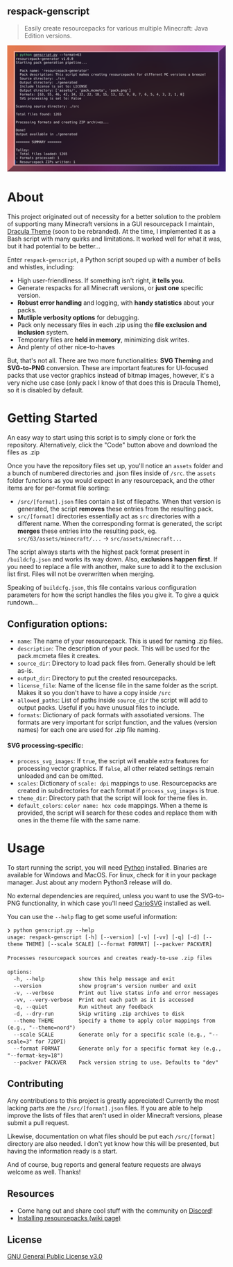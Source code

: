 ## respack-genscript

> Easily create resourcepacks for various multiple Minecraft: Java Edition versions.

![Banner](./banner.png)

# About

This project originated out of necessity for a better solution to the problem of supporting many Minecraft versions in a GUI resourcepack I maintain, [Dracula Theme](https://github.com/dracula/minecraft) (soon to be rebranded). At the time, I implemented it as a Bash script with many quirks and limitations. It worked well for what it was, but it had potential to be better...

Enter `respack-genscript`, a Python script souped up with a number of bells and whistles, including:

- High user-friendliness. If something isn't right, **it tells you**.
- Generate respacks for all Minecraft versions, or **just one** specific version.
- **Robust error handling** and logging, with **handy statistics** about your packs.
- **Mutliple verbosity options** for debugging.
- Pack only necessary files in each .zip using the **file exclusion and inclusion** system.
- Temporary files are **held in memory**, minimizing disk writes.
- And plenty of other nice-to-haves

But, that's not all. There are two more functionalities: **SVG Theming** and **SVG-to-PNG** conversion. These are important features for UI-focused packs that use vector graphics instead of bitmap images, however, it's a very niche use case (only pack I know of that does this is Dracula Theme), so it is disabled by default.

# Getting Started

An easy way to start using this script is to simply clone or fork the repository. Alternatively, click the "Code" button above and download the files as .zip

Once you have the repository files set up, you'll notice an `assets` folder and a bunch of numbered directories and .json files inside of `/src`. the `assets` folder functions as you would expect in any resourcepack, and the other items are for per-format file sorting:

- `/src/[format].json` files contain a list of filepaths. When that version is generated, the script **removes** these entries from the resulting pack.
- `src/[format]` directories essentially act as `src` directories with a different name. When the corresponding format is generated, the script **merges** these entries into the resulting pack, eg. `src/63/assets/minecraft/...` -> `src/assets/minecraft...`

The script always starts with the highest pack format present in `/buildcfg.json` and works its way down. Also, **exclusions happen first**. If you need to replace a file with another, make sure to add it to the exclusion list first. Files will not be overwritten when merging.

Speaking of `buildcfg.json`, this file contains various configuration parameters for how the script handles the files you give it. To give a quick rundown...

## Configuration options:

- `name`: The name of your resourcepack. This is used for naming .zip files.
- `description`: The description of your pack. This will be used for the pack.mcmeta files it creates.
- `source_dir`: Directory to load pack files from. Generally should be left as-is.
- `output_dir`: Directory to put the created resourcepacks.
- `license_file`: Name of the license file in the same folder as the script. Makes it so you don't have to have a copy inside `/src`
- `allowed_paths`: List of paths inside `source_dir` the script will add to output packs. Useful if you have unusual files to include.
- `formats`: Dictionary of pack formats with assotiated versions. The formats are very important for script function, and the values (version names) for each one are used for .zip file naming.

#### SVG processing-specific:

- `process_svg_images`: If `true`, the script will enable extra features for processing vector graphics. If `false`, all other related settings remain unloaded and can be omitted. 
- `scales`: Dictionary of `scale: dpi` mappings to use. Resourcepacks are created in subdirectories for each format if `process_svg_images` is true.
- `theme_dir`: Directory path that the script will look for theme files in.
- `default_colors`: `color name: hex code` mappings. When a theme is provided, the script will search for these codes and replace them with ones in the theme file with the same name.


# Usage

To start running the script, you will need [Python](https://www.python.org/downloads/) installed. Binaries are available for Windows and MacOS. For linux, check for it in your package manager. Just about any modern Python3 release will do.

No external dependencies are required, unless you want to use the SVG-to-PNG functionality, in which case you'll need [CarioSVG](https://cairosvg.org/documentation/) installed as well.

You can use the `--help` flag to get some useful information:

```
❯ python genscript.py --help
usage: respack-genscript [-h] [--version] [-v] [-vv] [-q] [-d] [--theme THEME] [--scale SCALE] [--format FORMAT] [--packver PACKVER]

Processes resourcepack sources and creates ready-to-use .zip files

options:
  -h, --help           show this help message and exit
  --version            show program's version number and exit
  -v, --verbose        Print out live status info and error messages
  -vv, --very-verbose  Print out each path as it is accessed
  -q, --quiet          Run without any feedback
  -d, --dry-run        Skip writing .zip archives to disk
  --theme THEME        Specify a theme to apply color mappings from (e.g., "--theme=nord")
  --scale SCALE        Generate only for a specific scale (e.g., "--scale=3" for 72DPI)
  --format FORMAT      Generate only for a specific format key (e.g., "--format-key=18")
  --packver PACKVER    Pack version string to use. Defaults to "dev"
```

## Contributing

Any contributions to this project is greatly appreciated! Currently the most lacking parts are the `/src/[format].json` files. If you are able to help improve the lists of files that aren't used in older Minecraft versions, please submit a pull request.

Likewise, documentation on what files should be put each `/src/[format]` directory are also needed. I don't yet know how this will be presented, but having the information ready is a start.

And of course, bug reports and general feature requests are always welcome as well. Thanks!

## Resources

- Come hang out and share cool stuff with the community on [Discord](https://discord.gg/3gtNAQgv2G)!
- [Installing resourcepacks (wiki page)](https://minecraft.wiki/w/Tutorials/Loading_a_resource_pack) 

## License

[GNU General Public License v3.0](./LICENSE)
